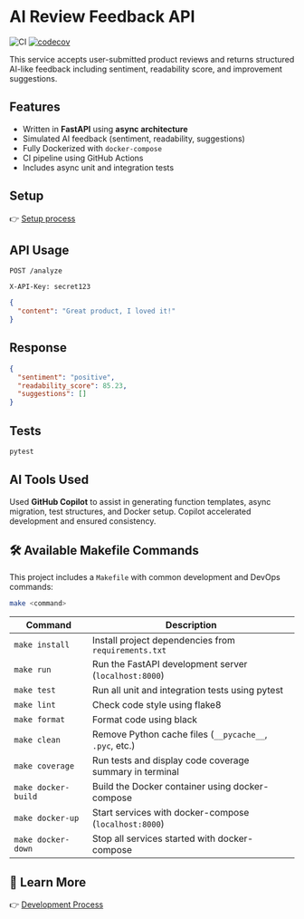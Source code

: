 
# AI Review Feedback API
![CI](https://github.com/amielsinue/poc-product-review-ai/actions/workflows/ci.yml/badge.svg)
[![codecov](https://codecov.io/gh/amielsinue/poc-product-review-ai/graph/badge.svg?token=ME7JKAPWIU)](https://codecov.io/gh/amielsinue/poc-product-review-ai)

This service accepts user-submitted product reviews and returns structured AI-like feedback including sentiment, readability score, and improvement suggestions.

## Features
- Written in **FastAPI** using **async architecture**
- Simulated AI feedback (sentiment, readability, suggestions)
- Fully Dockerized with `docker-compose`
- CI pipeline using GitHub Actions
- Includes async unit and integration tests

## Setup
👉 [Setup process](./LOCAL_SETUP.md)


## API Usage
`POST /analyze`
```text
X-API-Key: secret123
```

```json
{
  "content": "Great product, I loved it!"
}
```

## Response
```json
{
  "sentiment": "positive",
  "readability_score": 85.23,
  "suggestions": []
}
```

## Tests
```bash
pytest
```

## AI Tools Used
Used **GitHub Copilot** to assist in generating function templates, async migration, test structures, and Docker setup. Copilot accelerated development and ensured consistency.

## 🛠 Available Makefile Commands

This project includes a `Makefile` with common development and DevOps commands:

```bash
make <command>
```

| Command             | Description                                                  |
|---------------------|--------------------------------------------------------------|
| `make install`      | Install project dependencies from `requirements.txt`         |
| `make run`          | Run the FastAPI development server (`localhost:8000`)        |
| `make test`         | Run all unit and integration tests using pytest              |
| `make lint`         | Check code style using flake8                                |
| `make format`       | Format code using black                                      |
| `make clean`        | Remove Python cache files (`__pycache__`, `.pyc`, etc.)      |
| `make coverage`     | Run tests and display code coverage summary in terminal      |
| `make docker-build` | Build the Docker container using docker-compose              |
| `make docker-up`    | Start services with docker-compose (`localhost:8000`)        |
| `make docker-down`  | Stop all services started with docker-compose                |

## 📖 Learn More

👉 [Development Process](./DEVELOPMENT.md)